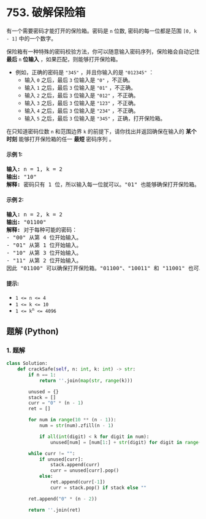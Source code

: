 # 753. 破解保险箱
有一个需要密码才能打开的保险箱。密码是 `n` 位数, 密码的每一位都是范围 `[0, k - 1]` 中的一个数字。

保险箱有一种特殊的密码校验方法，你可以随意输入密码序列，保险箱会自动记住 **最后** `n` **位输入** ，如果匹配，则能够打开保险箱。

* 例如，正确的密码是 `"345"` ，并且你输入的是 `"012345"` ：
    * 输入 `0` 之后，最后 `3` 位输入是 `"0"` ，不正确。
    * 输入 `1` 之后，最后 `3` 位输入是 `"01"` ，不正确。
    * 输入 `2` 之后，最后 `3` 位输入是 `"012"` ，不正确。
    * 输入 `3` 之后，最后 `3` 位输入是 `"123"` ，不正确。
    * 输入 `4` 之后，最后 `3` 位输入是 `"234"` ，不正确。
    * 输入 `5` 之后，最后 `3` 位输入是 `"345"` ，正确，打开保险箱。

在只知道密码位数 `n` 和范围边界 `k` 的前提下，请你找出并返回确保在输入的 **某个时刻** 能够打开保险箱的任一 **最短** 密码序列 。

#### 示例 1:
<pre>
<strong>输入:</strong> n = 1, k = 2
<strong>输出:</strong> "10"
<strong>解释:</strong> 密码只有 1 位，所以输入每一位就可以。"01" 也能够确保打开保险箱。
</pre>

#### 示例 2:
<pre>
<strong>输入:</strong> n = 2, k = 2
<strong>输出:</strong> "01100"
<strong>解释:</strong> 对于每种可能的密码：
- "00" 从第 4 位开始输入。
- "01" 从第 1 位开始输入。
- "10" 从第 3 位开始输入。
- "11" 从第 2 位开始输入。
因此 "01100" 可以确保打开保险箱。"01100"、"10011" 和 "11001" 也可以确保打开保险箱。
</pre>

#### 提示:
* `1 <= n <= 4`
* `1 <= k <= 10`
* <code>1 <= k<sup>n</sup> <= 4096</code>

## 题解 (Python)

### 1. 题解
```Python
class Solution:
    def crackSafe(self, n: int, k: int) -> str:
        if n == 1:
            return ''.join(map(str, range(k)))

        unused = {}
        stack = []
        curr = "0" * (n - 1)
        ret = []

        for num in range(10 ** (n - 1)):
            num = str(num).zfill(n - 1)

            if all(int(digit) < k for digit in num):
                unused[num] = [num[1:] + str(digit) for digit in range(k)]

        while curr != "":
            if unused[curr]:
                stack.append(curr)
                curr = unused[curr].pop()
            else:
                ret.append(curr[-1])
                curr = stack.pop() if stack else ""

        ret.append("0" * (n - 2))

        return ''.join(ret)
```
